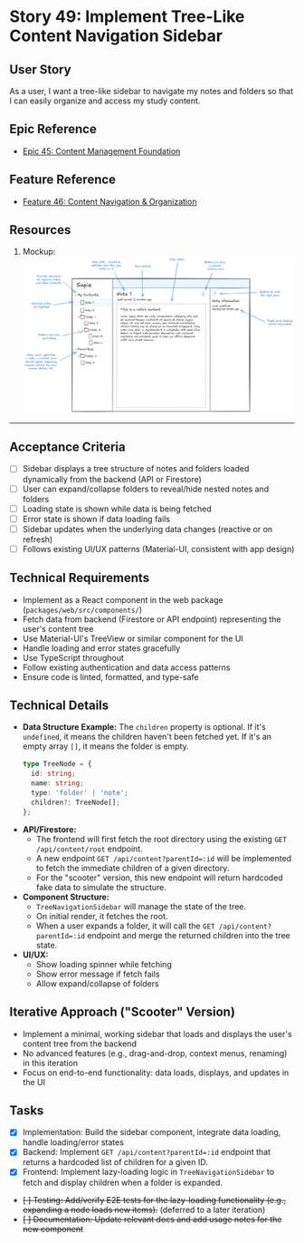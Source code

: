# Story 49: Implement Tree-Like Content Navigation Sidebar

## User Story

As a user, I want a tree-like sidebar to navigate my notes and folders so that I can easily organize and access my study
content.

## Epic Reference

- [Epic 45: Content Management Foundation](../1-epics/2-to-refine/45-epic-content_management_foundation.md)

## Feature Reference

- [Feature 46: Content Navigation & Organization](46-feature-content_navigation_and_organization.md)

## Resources

1. Mockup: ![note_editing_mockup.png](../../research/content_features_and_implementation/note_editing_mockup.png)

---

## Acceptance Criteria

- [ ] Sidebar displays a tree structure of notes and folders loaded dynamically from the backend (API or Firestore)
- [ ] User can expand/collapse folders to reveal/hide nested notes and folders
- [ ] Loading state is shown while data is being fetched
- [ ] Error state is shown if data loading fails
- [ ] Sidebar updates when the underlying data changes (reactive or on refresh)
- [ ] Follows existing UI/UX patterns (Material-UI, consistent with app design)

## Technical Requirements

- Implement as a React component in the web package (`packages/web/src/components/`)
- Fetch data from backend (Firestore or API endpoint) representing the user's content tree
- Use Material-UI's TreeView or similar component for the UI
- Handle loading and error states gracefully
- Use TypeScript throughout
- Follow existing authentication and data access patterns
- Ensure code is linted, formatted, and type-safe

## Technical Details

- **Data Structure Example:**
  The `children` property is optional. If it's `undefined`, it means the children haven't been fetched yet. If it's an
  empty array `[]`, it means the folder is empty.
  ```ts
  type TreeNode = {
    id: string;
    name: string;
    type: 'folder' | 'note';
    children?: TreeNode[];
  };
  ```
- **API/Firestore:**
    - The frontend will first fetch the root directory using the existing `GET /api/content/root` endpoint.
    - A new endpoint `GET /api/content?parentId=:id` will be implemented to fetch the immediate children of a given
      directory.
    - For the "scooter" version, this new endpoint will return hardcoded fake data to simulate the structure.
- **Component Structure:**
    - `TreeNavigationSidebar` will manage the state of the tree.
    - On initial render, it fetches the root.
    - When a user expands a folder, it will call the `GET /api/content?parentId=:id` endpoint and merge the returned
      children into the tree state.
- **UI/UX:**
    - Show loading spinner while fetching
    - Show error message if fetch fails
    - Allow expand/collapse of folders

## Iterative Approach ("Scooter" Version)

- Implement a minimal, working sidebar that loads and displays the user's content tree from the backend
- No advanced features (e.g., drag-and-drop, context menus, renaming) in this iteration
- Focus on end-to-end functionality: data loads, displays, and updates in the UI

## Tasks

- [x] Implementation: Build the sidebar component, integrate data loading, handle loading/error states
- [x] Backend: Implement `GET /api/content?parentId=:id` endpoint that returns a hardcoded list of children for a given
  ID.
- [x] Frontend: Implement lazy-loading logic in `TreeNavigationSidebar` to fetch and display children when a folder is
  expanded.
- ~~[ ] Testing: Add/verify E2E tests for the lazy-loading functionality (e.g., expanding a node loads new items).~~ (deferred to a later iteration)
- ~~[ ] Documentation: Update relevant docs and add usage notes for the new component~~ 
